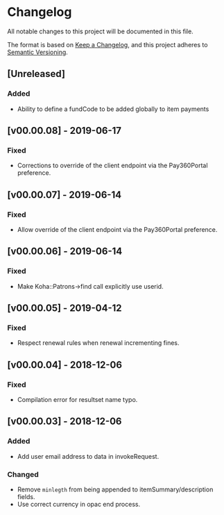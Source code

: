 # Changelog
All notable changes to this project will be documented in this file.

The format is based on [Keep a Changelog](https://keepachangelog.com/en/1.0.0/),
and this project adheres to [Semantic Versioning](https://semver.org/spec/v2.0.0.html).

## [Unreleased]

### Added
- Ability to define a fundCode to be added globally to item payments

## [v00.00.08] - 2019-06-17

### Fixed
- Corrections to override of the client endpoint via the Pay360Portal preference.

## [v00.00.07] - 2019-06-14

### Fixed
- Allow override of the client endpoint via the Pay360Portal preference.

## [v00.00.06] - 2019-06-14

### Fixed
- Make Koha::Patrons->find call explicitly use userid.

## [v00.00.05] - 2019-04-12

### Fixed
- Respect renewal rules when renewal incrementing fines.

## [v00.00.04] - 2018-12-06

### Fixed
- Compilation error for resultset name typo.

## [v00.00.03] - 2018-12-06

### Added
- Add user email address to data in invokeRequest.

### Changed
- Remove `minlegth` from being appended to itemSummary/description fields.
- Use correct currency in opac end process.

